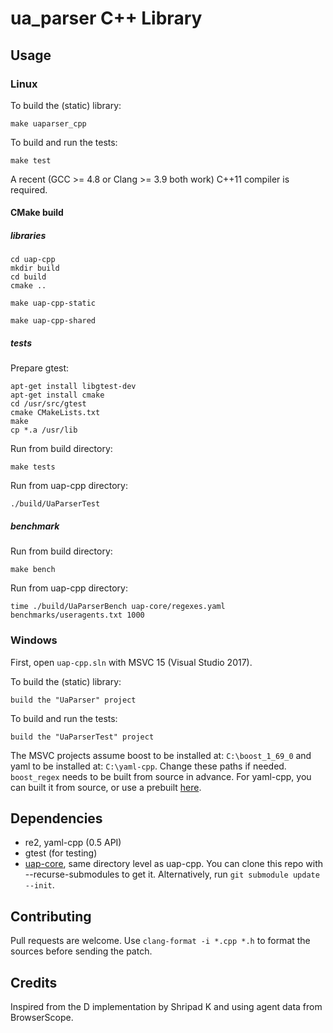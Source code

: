 ua_parser C++ Library
=====================

Usage
-----

### Linux

To build the (static) library:

    make uaparser_cpp

To build and run the tests:

    make test

A recent (GCC >= 4.8 or Clang >= 3.9 both work) C++11 compiler is required.

#### CMake build

##### libraries

    cd uap-cpp
    mkdir build
    cd build
    cmake ..
    
    make uap-cpp-static
    
    make uap-cpp-shared

##### tests
Prepare gtest:

    apt-get install libgtest-dev
    apt-get install cmake
    cd /usr/src/gtest
    cmake CMakeLists.txt
    make
    cp *.a /usr/lib

Run from build directory:

    make tests

Run from uap-cpp directory:

    ./build/UaParserTest

##### benchmark
Run from build directory:

    make bench

Run from uap-cpp directory:

    time ./build/UaParserBench uap-core/regexes.yaml benchmarks/useragents.txt 1000

### Windows

First, open ``uap-cpp.sln`` with MSVC 15 (Visual Studio 2017).

To build the (static) library:

    build the "UaParser" project

To build and run the tests:

    build the "UaParserTest" project

The MSVC projects assume boost to be installed at: ``C:\boost_1_69_0`` and yaml to be installed at: ``C:\yaml-cpp``. Change these paths if needed. ``boost_regex`` needs to be built from source in advance. For yaml-cpp, you can built it from source, or use a prebuilt [here](https://github.com/hsluoyz/yaml-cpp-prebuilt-win32).

Dependencies
------------

* re2, yaml-cpp (0.5 API)
* gtest (for testing)
* [uap-core](https://github.com/ua-parser/uap-core), same directory level as uap-cpp. You can clone this repo with --recurse-submodules to get it. Alternatively, run `git submodule update --init`.

Contributing
------------

Pull requests are welcome. Use `clang-format -i *.cpp *.h` to format the sources before sending the patch.

Credits
-------

Inspired from the D implementation by Shripad K and using agent data from BrowserScope.
